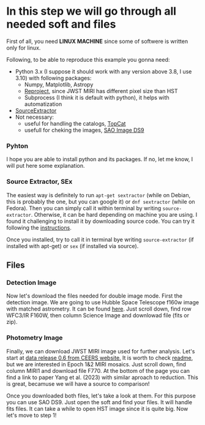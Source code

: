 # In this step we will go through all needed soft and files

First of all, you need **LINUX MACHINE** since some of softwere is written only for linux.

Following, to be able to reproduce this example you gonna need:
- Python 3.x (I suppose it should work with any version above 3.8, I use 3.10) with following packages:
    - Numpy, Matplotlib, Astropy
    - [Reproject](https://pypi.org/project/reproject/), since JWST MIRI has different pixel size than HST
    - Subprocess (I think it is default with python), it helps with automatization
- [SourceExtractor](https://sextractor.readthedocs.io/en/latest/Installing.html)
- Not necessary:
    - useful for handling the catalogs, [TopCat](https://www.star.bris.ac.uk/~mbt/topcat/)
    - usefull for cheking the images, [SAO Image DS9](https://sites.google.com/cfa.harvard.edu/saoimageds9)


### Pyhton 
I hope you are able to install python and its packages. If no, let me know, I will put here some explanation.

### Source Extractor, SEx
The easiest way is definitely to run ```apt-get sextractor``` (while on Debian, this is probably the one, but you can google it) or ```dnf sextractor``` (while on Fedora). Then you can simply call it within terminal by writing ```source-extractor```. Otherwise, it can be hard depending on machine you are using. I found it challenging to install it by downloading source code. You can try it following the [instructions](https://sextractor.readthedocs.io/en/latest/Installing.html).

Once you installed, try to call it in terminal bye writing ```source-extractor``` (if installed with apt-get) or ```sex``` (if installed via source).

## Files
### Detection Image
Now let's download the files needed for double image mode. First the detection image. We are going to use Hubble Space Telescope f160w image with matched astrometry. It can be found [here](https://ceers.github.io/hdr1.html). Just scroll down, find row WFC3/IR F160W, then column Science Image and downlowad file (fits or zip).

### Photometry Image
Finally, we can download JWST MIRI image used for further analysis. Let's start at [data release 0.6 from CEERS website.](https://ceers.github.io/dr06.html) It is worth to check [readme](https://web.corral.tacc.utexas.edu/ceersdata/DR06/NIRCam/README.txt), but we are interested in Epoch 1&2 MIRI mosaics. Just scroll down, find column MIRI1 and download file F770. At the bottom of the page you can find a link to paper Yang et al. (2023) with similar aproach to reduction. This is great, becamuse we will have a source to comparison!

Once you downloaded both files, let's take a look at them. For this purpose you can use SAO DS9. Just open the soft and find your files. It will handle fits files. It can take a while to open HST image since it is quite big. Now let's move to step 1!